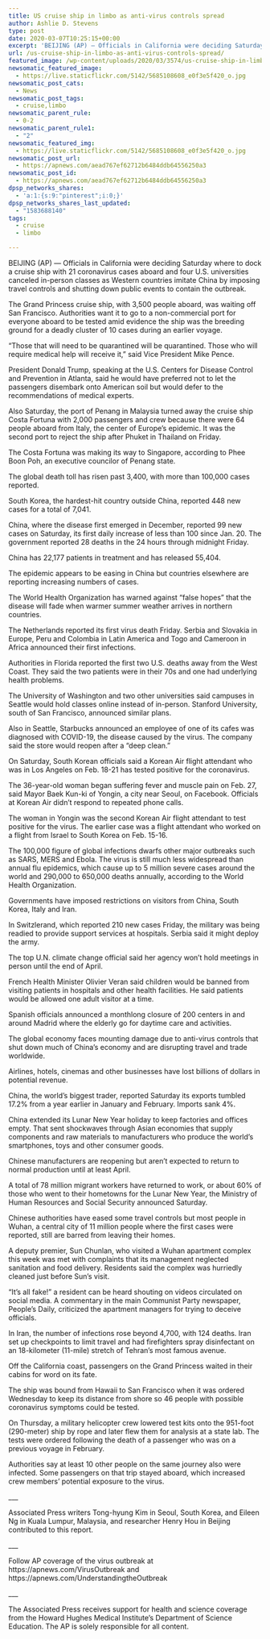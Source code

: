 ```yaml
---
title: US cruise ship in limbo as anti-virus controls spread
author: Ashlie D. Stevens
type: post
date: 2020-03-07T10:25:15+00:00
excerpt: 'BEIJING (AP) — Officials in California were deciding Saturday where to dock a cruise ship with 21 coronavirus cases aboard and four U.S. universities canceled in-person classes as Western countries imitate China by imposing travel controls and shutting down public events to contain the outbreak.The Grand Princess cruise ship, with 3,500 people aboard, was waiting&hellip;'
url: /us-cruise-ship-in-limbo-as-anti-virus-controls-spread/
featured_image: /wp-content/uploads/2020/03/3574/us-cruise-ship-in-limbo-as-anti-virus-controls-spread.jpg
newsomatic_featured_image:
  - https://live.staticflickr.com/5142/5685108608_e0f3e5f420_o.jpg
newsomatic_post_cats:
  - News
newsomatic_post_tags:
  - cruise,limbo
newsomatic_parent_rule:
  - 0-2
newsomatic_parent_rule1:
  - "2"
newsomatic_featured_img:
  - https://live.staticflickr.com/5142/5685108608_e0f3e5f420_o.jpg
newsomatic_post_url:
  - https://apnews.com/aead767ef62712b6484ddb64556250a3
newsomatic_post_id:
  - https://apnews.com/aead767ef62712b6484ddb64556250a3
dpsp_networks_shares:
  - 'a:1:{s:9:"pinterest";i:0;}'
dpsp_networks_shares_last_updated:
  - "1583688140"
tags:
  - cruise
  - limbo

---
```

<div class="Article" data-key="article">
  <p class="Component-root-0-2-77 Component-p-0-2-69">
    BEIJING (AP) — Officials in California were deciding Saturday where to dock a cruise ship with 21 coronavirus cases aboard and four U.S. universities canceled in-person classes as Western countries imitate China by imposing travel controls and shutting down public events to contain the outbreak.
  </p>
  
  <p class="Component-root-0-2-77 Component-p-0-2-69">
    The Grand Princess cruise ship, with 3,500 people aboard, was waiting off San Francisco. Authorities want it to go to a non-commercial port for everyone aboard to be tested amid evidence the ship was the breeding ground for a deadly cluster of 10 cases during an earlier voyage.
  </p>
  
  <p class="Component-root-0-2-77 Component-p-0-2-69">
    “Those that will need to be quarantined will be quarantined. Those who will require medical help will receive it,” said Vice President Mike Pence.
  </p>
  
  <div data-key="ad-placeholder" id="div-gpt-ad-1470255291270-0" class="DFPSlot Component-dfp-0-2-73 Component-ad-0-2-39">
  </div>
  
  <p class="Component-root-0-2-77 Component-p-0-2-69">
    President Donald Trump, speaking at the U.S. Centers for Disease Control and Prevention in Atlanta, said he would have preferred not to let the passengers disembark onto American soil but would defer to the recommendations of medical experts.
  </p>
  
  <p class="Component-root-0-2-77 Component-p-0-2-69">
    Also Saturday, the port of Penang in Malaysia turned away the cruise ship Costa Fortuna with 2,000 passengers and crew because there were 64 people aboard from Italy, the center of Europe’s epidemic. It was the second port to reject the ship after Phuket in Thailand on Friday.
  </p>
  
  <p class="Component-root-0-2-77 Component-p-0-2-69">
    The Costa Fortuna was making its way to Singapore, according to Phee Boon Poh, an executive councilor of Penang state.
  </p>
  
  <p class="Component-root-0-2-77 Component-p-0-2-69">
    The global death toll has risen past 3,400, with more than 100,000 cases reported.
  </p>
  
  <p class="Component-root-0-2-77 Component-p-0-2-69">
    South Korea, the hardest-hit country outside China, reported 448 new cases for a total of 7,041.
  </p>
  
  <p class="Component-root-0-2-77 Component-p-0-2-69">
    China, where the disease first emerged in December, reported 99 new cases on Saturday, its first daily increase of less than 100 since Jan. 20. The government reported 28 deaths in the 24 hours through midnight Friday.
  </p>
  
  <p class="Component-root-0-2-77 Component-p-0-2-69">
    China has 22,177 patients in treatment and has released 55,404.
  </p>
  
  <p class="Component-root-0-2-77 Component-p-0-2-69">
    The epidemic appears to be easing in China but countries elsewhere are reporting increasing numbers of cases.
  </p>
  
  <p class="Component-root-0-2-77 Component-p-0-2-69">
    The World Health Organization has warned against “false hopes” that the disease will fade when warmer summer weather arrives in northern countries.
  </p>
  
  <p class="Component-root-0-2-77 Component-p-0-2-69">
    The Netherlands reported its first virus death Friday. Serbia and Slovakia in Europe, Peru and Colombia in Latin America and Togo and Cameroon in Africa announced their first infections.
  </p>
  
  <p class="Component-root-0-2-77 Component-p-0-2-69">
    Authorities in Florida reported the first two U.S. deaths away from the West Coast. They said the two patients were in their 70s and one had underlying health problems.
  </p>
  
  <p class="Component-root-0-2-77 Component-p-0-2-69">
    The University of Washington and two other universities said campuses in Seattle would hold classes online instead of in-person. Stanford University, south of San Francisco, announced similar plans.
  </p>
  
  <p class="Component-root-0-2-77 Component-p-0-2-69">
    Also in Seattle, Starbucks announced an employee of one of its cafes was diagnosed with COVID-19, the disease caused by the virus. The company said the store would reopen after a “deep clean.”
  </p>
  
  <p class="Component-root-0-2-77 Component-p-0-2-69">
    On Saturday, South Korean officials said a Korean Air flight attendant who was in Los Angeles on Feb. 18-21 has tested positive for the coronavirus.
  </p>
  
  <p class="Component-root-0-2-77 Component-p-0-2-69">
    The 36-year-old woman began suffering fever and muscle pain on Feb. 27, said Mayor Baek Kun-ki of Yongin, a city near Seoul, on Facebook. Officials at Korean Air didn’t respond to repeated phone calls.
  </p>
  
  <p class="Component-root-0-2-77 Component-p-0-2-69">
    The woman in Yongin was the second Korean Air flight attendant to test positive for the virus. The earlier case was a flight attendant who worked on a flight from Israel to South Korea on Feb. 15-16.
  </p>
  
  <p class="Component-root-0-2-77 Component-p-0-2-69">
    The 100,000 figure of global infections dwarfs other major outbreaks such as SARS, MERS and Ebola. The virus is still much less widespread than annual flu epidemics, which cause up to 5 million severe cases around the world and 290,000 to 650,000 deaths annually, according to the World Health Organization.
  </p>
  
  <div data-key="ad-placeholder" id="div-gpt-ad-1470255291270-1" class="DFPSlot Component-dfp-0-2-73 Component-ad-0-2-39">
  </div>
  
  <p class="Component-root-0-2-77 Component-p-0-2-69">
    Governments have imposed restrictions on visitors from China, South Korea, Italy and Iran.
  </p>
  
  <p class="Component-root-0-2-77 Component-p-0-2-69">
    In Switzlerand, which reported 210 new cases Friday, the military was being readied to provide support services at hospitals. Serbia said it might deploy the army.
  </p>
  
  <p class="Component-root-0-2-77 Component-p-0-2-69">
    The top U.N. climate change official said her agency won’t hold meetings in person until the end of April.
  </p>
  
  <p class="Component-root-0-2-77 Component-p-0-2-69">
    French Health Minister Olivier Veran said children would be banned from visiting patients in hospitals and other health facilities. He said patients would be allowed one adult visitor at a time.
  </p>
  
  <p class="Component-root-0-2-77 Component-p-0-2-69">
    Spanish officials announced a monthlong closure of 200 centers in and around Madrid where the elderly go for daytime care and activities.
  </p>
  
  <p class="Component-root-0-2-77 Component-p-0-2-69">
    The global economy faces mounting damage due to anti-virus controls that shut down much of China’s economy and are disrupting travel and trade worldwide.
  </p>
  
  <p class="Component-root-0-2-77 Component-p-0-2-69">
    Airlines, hotels, cinemas and other businesses have lost billions of dollars in potential revenue.
  </p>
  
  <p class="Component-root-0-2-77 Component-p-0-2-69">
    China, the world’s biggest trader, reported Saturday its exports tumbled 17.2% from a year earlier in January and February. Imports sank 4%.
  </p>
  
  <p class="Component-root-0-2-77 Component-p-0-2-69">
    China extended its Lunar New Year holiday to keep factories and offices empty. That sent shockwaves through Asian economies that supply components and raw materials to manufacturers who produce the world’s smartphones, toys and other consumer goods.
  </p>
  
  <p class="Component-root-0-2-77 Component-p-0-2-69">
    Chinese manufacturers are reopening but aren’t expected to return to normal production until at least April.
  </p>
  
  <p class="Component-root-0-2-77 Component-p-0-2-69">
    A total of 78 million migrant workers have returned to work, or about 60% of those who went to their hometowns for the Lunar New Year, the Ministry of Human Resources and Social Security announced Saturday.
  </p>
  
  <p class="Component-root-0-2-77 Component-p-0-2-69">
    Chinese authorities have eased some travel controls but most people in Wuhan, a central city of 11 million people where the first cases were reported, still are barred from leaving their homes.
  </p>
  
  <p class="Component-root-0-2-77 Component-p-0-2-69">
    A deputy premier, Sun Chunlan, who visited a Wuhan apartment complex this week was met with complaints that its management neglected sanitation and food delivery. Residents said the complex was hurriedly cleaned just before Sun’s visit.
  </p>
  
  <p class="Component-root-0-2-77 Component-p-0-2-69">
    “It’s all fake!” a resident can be heard shouting on videos circulated on social media. A commentary in the main Communist Party newspaper, People’s Daily, criticized the apartment managers for trying to deceive officials.
  </p>
  
  <p class="Component-root-0-2-77 Component-p-0-2-69">
    In Iran, the number of infections rose beyond 4,700, with 124 deaths. Iran set up checkpoints to limit travel and had firefighters spray disinfectant on an 18-kilometer (11-mile) stretch of Tehran’s most famous avenue.
  </p>
  
  <p class="Component-root-0-2-77 Component-p-0-2-69">
    Off the California coast, passengers on the Grand Princess waited in their cabins for word on its fate.
  </p>
  
  <p class="Component-root-0-2-77 Component-p-0-2-69">
    The ship was bound from Hawaii to San Francisco when it was ordered Wednesday to keep its distance from shore so 46 people with possible coronavirus symptoms could be tested.
  </p>
  
  <p class="Component-root-0-2-77 Component-p-0-2-69">
    On Thursday, a military helicopter crew lowered test kits onto the 951-foot (290-meter) ship by rope and later flew them for analysis at a state lab. The tests were ordered following the death of a passenger who was on a previous voyage in February.
  </p>
  
  <p class="Component-root-0-2-77 Component-p-0-2-69">
    Authorities say at least 10 other people on the same journey also were infected. Some passengers on that trip stayed aboard, which increased crew members’ potential exposure to the virus.
  </p>
  
  <p class="Component-root-0-2-77 Component-p-0-2-69">
    ___
  </p>
  
  <p class="Component-root-0-2-77 Component-p-0-2-69">
    Associated Press writers Tong-hyung Kim in Seoul, South Korea, and Eileen Ng in Kuala Lumpur, Malaysia, and researcher Henry Hou in Beijing contributed to this report.
  </p>
  
  <p class="Component-root-0-2-77 Component-p-0-2-69">
    ___
  </p>
  
  <p class="Component-root-0-2-77 Component-p-0-2-69">
    Follow AP coverage of the virus outbreak at https://apnews.com/VirusOutbreak<!-- --> and https://apnews.com/UnderstandingtheOutbreak
  </p>
  
  <p class="Component-root-0-2-77 Component-p-0-2-69">
    ___
  </p>
  
  <p class="Component-root-0-2-77 Component-p-0-2-69">
    The Associated Press receives support for health and science coverage from the Howard Hughes Medical Institute’s Department of Science Education. The AP is solely responsible for all content.
  </p>
</div>